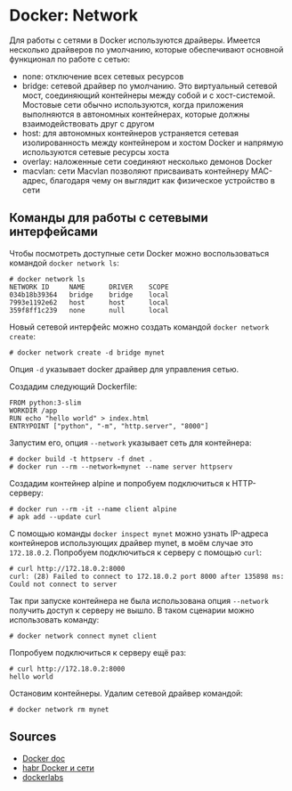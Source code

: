# Docker: Network

Для работы с сетями в Docker используются драйверы. Имеется несколько драйверов по умолчанию, которые обеспечивают основной функционал по работе с сетью:

- none: отключение всех сетевых ресурсов
- bridge: сетевой драйвер по умолчанию. Это виртуальный сетевой мост, соединяющий контейнеры между собой и с хост-системой. Мостовые сети обычно используются, когда приложения выполняются в автономных контейнерах, которые должны взаимодействовать друг с другом
- host: для автономных контейнеров устраняется сетевая изолированность между контейнером и хостом Docker и напрямую используются сетевые ресурсы хоста
- overlay: наложенные сети соединяют несколько демонов Docker
- macvlan: сети Macvlan позволяют присваивать контейнеру MAC-адрес, благодаря чему он выглядит как физическое устройство в сети

## Команды для работы с сетевыми интерфейсами

Чтобы посмотреть доступные сети Docker можно воспользоваться командой `docker network ls`:

```
# docker network ls
NETWORK ID     NAME      DRIVER    SCOPE
034b18b39364   bridge    bridge    local
7993e1192e62   host      host      local
359f8ff1c239   none      null      local
```

Новый сетевой интерфейс можно создать командой `docker network create`:

```
# docker network create -d bridge mynet
```

Опция `-d` указывает docker драйвер для управления сетью.

Создадим следующий Dockerfile:

```
FROM python:3-slim
WORKDIR /app
RUN echo "hello world" > index.html
ENTRYPOINT ["python", "-m", "http.server", "8000"]
```

Запустим его, опция `--network` указывает сеть для контейнера:

```
# docker build -t httpserv -f dnet .
# docker run --rm --network=mynet --name server httpserv
```

Создадим контейнер alpine и попробуем подключиться к HTTP-серверу:

```
# docker run --rm -it --name client alpine
# apk add --update curl
```

С помощью команды `docker inspect mynet` можно узнать IP-адреса контейнеров использующих драйвер mynet, в моём случае это `172.18.0.2`. Попробуем подключиться к серверу с помощью `curl`:

```
# curl http://172.18.0.2:8000
curl: (28) Failed to connect to 172.18.0.2 port 8000 after 135898 ms: Could not connect to server
```

Так при запуске контейнера не была использована опция `--network` получить доступ к серверу не вышло. В таком сценарии можно использовать команду: 

`# docker network connect mynet client`

Попробуем подключиться к серверу ещё раз:

```
# curl http://172.18.0.2:8000
hello world
```

Остановим контейнеры. Удалим сетевой драйвер командой:

`# docker network rm mynet`

## Sources

- [Docker doc](https://docs.docker.com/engine/network/)
- [habr Docker и сети](https://habr.com/ru/companies/otus/articles/730798/)
- [dockerlabs](https://github.com/collabnix/dockerlabs)
